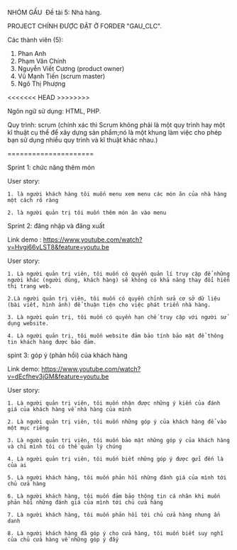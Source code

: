 ﻿NHÓM GẤU
﻿
Đề tài 5: Nhà hàng.

PROJECT CHÍNH ĐƯỢC ĐẶT Ở FORDER "GAU_CLC". 

Các thành viên (5):

1. Phan Anh
2. Phạm Văn Chính 
3. Nguyễn Viết Cương (product owner)
4. Vũ Mạnh Tiến	(scrum master)
5. Ngô Thị Phượng

<<<<<<< HEAD >>>>>>>>

Ngôn ngữ sử dụng: HTML, PHP.

Quy trình: scrum (chính xác thì Scrum không phải là một quy trình hay một kĩ thuật cụ  thể  để xây dựng sản phẩm;nó là một khung làm việc cho phép bạn sử dụng nhiều quy trình và kĩ thuật khác nhau.)

=====================

Sprint 1: chức năng thêm món

User story: 

	1. là người khách hàng tôi muốn menu xem menu các món ăn của nhà hàng một cách rõ ràng
	
	2. là người quản trị tôi muốn thêm món ăn vào menu

Sprint 2: đăng nhập và đăng xuất

Link demo : https://www.youtube.com/watch?v=Hvgi66vLST8&feature=youtu.be

User story:

	1. Là người quản trị viên, tôi muốn có quyền quản lí truy cập để những người khác (người dùng, khách hàng) sẽ không có khả năng thay đổi hiển thị trang web.

	2.Là người quản trị viên, tôi muốn có quyền chỉnh sửa cơ sở dữ liệu (bài viết, hình ảnh) để thuận tiện cho việc phát triển nhà hàng.

	3. Là người quản trị, tôi muốn có quyền hạn chế truy cập với người sử dụng website.

	4. Là người quản trị, tôi muốn website đảm bảo tính bảo mật để thông tin khách hàng được bảo đảm.
	
spint 3: góp ý (phản hồi) của khách hàng

Link demo: https://www.youtube.com/watch?v=dEcfhev3jGM&feature=youtu.be

User story:

	1. Là người quản trị viên, tôi muốn nhận được những ý kiến của đánh giá của khách hàng về nhà hàng của mình

	2. Là người quản trị viên, tôi muốn những góp ý của khách hàng để vào một mục riêng

	3. Là người quản trị viên, tôi muốn bảo mật những góp ý của khách hàng và chỉ mình tôi có thể quản lý chúng

	4. Là người quản trị viên, tôi muốn biết những góp ý được gửi đến là của ai

	5. Là người khách hàng, tôi muốn phản hồi những đánh giá của mình tới chủ cửa hàng

	6. Là người khách hàng, tôi muốn đảm bảo thông tin cá nhân khi muốn phản hồi những đánh giá của mình tới chủ cửa hàng

	7. Là người khách hàng, tôi muốn phản hồi tới chủ cửa hàng nhưng ẩn danh

	8. Là người khách hàng đã góp ý cho cửa hàng, tôi muốn biết suy nghĩ của chủ cửa hàng về những góp ý đấy
